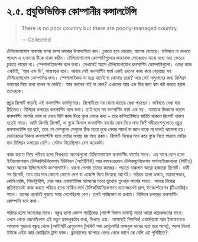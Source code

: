# ২.৫. প্রযুক্তিভিত্তিক কোম্পানীর কন্সালটেন্সি

> There is no poor country but there are poorly-managed country.
>
> -- Collected

টেলিযোগাযোগ ব্যবসায় ভাসা ভাসা কাজের উপযোগিতা কম। ঢুকতে হবে ভেতরে, অনেক ভেতরে। ভবিষ্যত না দেখতে পারলে এ ব্যবস্যায় টিকে থাকা কঠিন। টেলিযোগাযোগ কোম্পানিগুলোর জাহাবাজ লোকেরাও মাঝে মধ্যে অত ভেতরে ঢুকতে পারেন না। স্পেশালাইজেশন বলে কথা। সেখানেই আসে টেলিযোগাযোগ কনসাল্টিং কোম্পানিগুলো। ওদের কাজ একটাই, 'আর এন্ড ডি', সারাবছর ধরে। আবার সেই কনসাল্টিং ফার্ম একই ধরনের কাজ করে বেড়াচ্ছে সব টেলিযোগাযোগ কোম্পানির জন্য। স্পেশালাইজড না হয়ে যাবেই বা কোথায় তারা? আর সেই সল্যুশনের জন্য মিলিয়ন ডলারের নিচে কথা বলেন না কেউই। আর বলবেন নাই বা কেন? এধরনের আর এন্ড ডির জন্য কম কষ্ট করতে হয়না তাদেরকে।

প্রচুর রিপোর্ট পড়েছি এই কনসাল্টিং ফার্মগুলোর। রিপোর্টতো নয় যেনো হাতের রেখা পড়ছেন। ভবিষ্যত দেখা যায় রীতিমত। মিলিয়ন ডলারের কনসাল্টিং বলে কথা। তাই বলে সব কনসাল্টিং ফার্ম এক নয়। আমাকে জিজ্ঞাসা করলে কনসাল্টিং ফার্মের দোষ না দেখে যিনি কাজ দিয়ে বুঝে নেবার কথা – তার কম্পিটেন্সিতে ঘাটতি থাকলে রিপোর্ট খারাপ হতেই পারে। আমি কিনছি রিপোর্ট, না বুঝে কিনলে কনসাল্টিং ফার্মের দোষ দিয়ে লাভ কি? গরীবদেশগুলোতে প্রচুর কনসালটেন্সি হয় বটে, তবে সে দেশগুলো সেগুলো ঠিক মতো বুঝে নেবার সামর্থ বা জ্ঞান থাকে না বলেই ঝামেলা হয়। ডোনারদের টাকায় কনসাল্টেন্সি হলে সেটার অবস্থা হয় অন্য রকম। রিপোর্ট নিজের মনে করে বুঝে নিতে পারলে সেটার দাম মিলিয়ন ডলারের বেশি। সেটাও নিয়েছিলাম বেশ কয়েকটা।

কাজ করতে গিয়ে পরিচয় হলো বিশ্বখ্যাত অনেকগুলো টেলিযোগাযোগ কনসাল্টিং ফার্মের সাথে। এর সাথে যোগ হলো ইন্টারন্যাশনাল টেলিকমিউনিকেশন ইউনিয়ন \(আইটিইউ\) আর কমনওয়েলথ টেলিকম্যুনিকেশন অর্গানাইজেশনের \(সিটিও\) আরো অনেক ইন্ডিপেন্ডেন্ট কনসালটেন্ট। ধারণা পেলাম তাদের কাজের। পড়তে থাকলাম আরো হাজারো রিপোর্ট। দামী সব রিপোর্ট, তবে তার দাম কোনো কোনো দেশ বা এজেন্সি দিয়ে দিয়েছে আগেই। পরিচয় হলো ওভাম, অ্যাকসেন্চার, কেপিএমজি, পিডাব্লিউসি, নেরা আর এনালাইসিস ম্যাসনের মতো তুখোড় তুখোড় ফার্মের সাথে। আবার নিজের প্রতিষ্ঠানেরই কাজ করতে পরিচয় হলো মার্কিন ফার্ম টেলিকমিউনিকেশনস ম্যানেজমেন্ট গ্রূপ, ইনকর্পোরেশন \(টিএমজি\)র সাথে। তাদের ধরনটাই বুঝতে সময় লেগেছিলো বেশ। তলই পাচ্ছিলাম না প্রথমে। বিলিয়ন ডলারের কনসাল্টিং কোম্পানি বলে কথা।

পরিচয় হলো অনেকের সাথে। বন্ধুত্ব হলো জেমস প্যাট্রিজের \(পাল্টে দিলাম নামটা\) মতো আরো কয়েকজনের সাথে। ওখান থেকে জেনেছিলাম এই নতুন হ্যান্ডবুকটার কথা, লিখছে ওরা। আসছেই শিগগির! ওয়ার্ল্ডব্যাঙ্ক আর ইনফোডেভ আসলো পুরানো বন্ধুত্ব থেকে \[আইসিটি রেগুলেশন টুলকিট আর রেগুলেটরি হ্যান্ডবুক যাদের হাত ধরে আসা\], পয়সা দিলো ইউকে এইড আর কোরিয়ান ট্রাস্ট ফান্ড। ব্রডব্যান্ডের ব্যাপারে ওদের থেকে জানে কে বেশি এই পৃথিবীতে?

